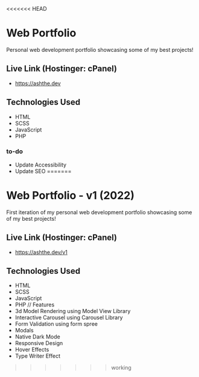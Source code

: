<<<<<<< HEAD
# Web Portfolio

Personal web development portfolio showcasing some of my best projects!

## Live Link (Hostinger: cPanel)

-   https://ashthe.dev

## Technologies Used

-   HTML
-   SCSS
-   JavaScript
-   PHP

### to-do

-   Update Accessibility
-   Update SEO
=======
# Web Portfolio - v1 (2022)
First iteration of my personal web development portfolio showcasing some of my best projects!
## Live Link (Hostinger: cPanel)
- https://ashthe.dev/v1
## Technologies Used
- HTML
- SCSS
- JavaScript
- PHP
//
Features
- 3d Model Rendering using Model View Library
- Interactive Carousel using Carousel Library
- Form Validation using form spree
- Modals
- Native Dark Mode
- Responsive Design
- Hover Effects
- Type Writer Effect
>>>>>>> working
